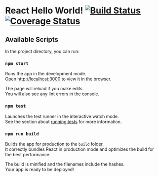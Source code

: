 # React Hello World! [![Build Status](https://travis-ci.org/TimPrd/devops-react.svg?branch=master)](https://travis-ci.org/TimPrd/devops-react) [![Coverage Status](https://coveralls.io/repos/github/TimPrd/devops-react/badge.svg?branch=master)](https://coveralls.io/github/TimPrd/devops-react?branch=master)

## Available Scripts

In the project directory, you can run:

### `npm start`

Runs the app in the development mode.<br>
Open [http://localhost:3000](http://localhost:3000) to view it in the browser.

The page will reload if you make edits.<br>
You will also see any lint errors in the console.

### `npm test`

Launches the test runner in the interactive watch mode.<br>
See the section about [running tests](https://facebook.github.io/create-react-app/docs/running-tests) for more information.

### `npm run build`

Builds the app for production to the `build` folder.<br>
It correctly bundles React in production mode and optimizes the build for the best performance.

The build is minified and the filenames include the hashes.<br>
Your app is ready to be deployed!

